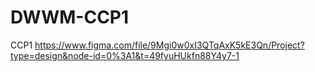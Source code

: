 # DWWM-CCP1
CCP1
https://www.figma.com/file/9Mgi0w0xI3QTqAxK5kE3Qn/Project?type=design&node-id=0%3A1&t=49fyuHUkfn88Y4y7-1
